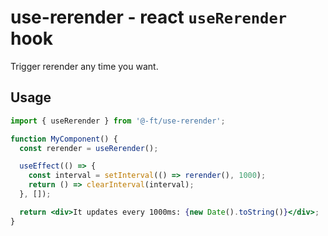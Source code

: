 # use-rerender - react `useRerender` hook

Trigger rerender any time you want.

## Usage

```jsx
import { useRerender } from '@-ft/use-rerender';

function MyComponent() {
  const rerender = useRerender();

  useEffect(() => {
    const interval = setInterval(() => rerender(), 1000);
    return () => clearInterval(interval);
  }, []);

  return <div>It updates every 1000ms: {new Date().toString()}</div>;
}
```
